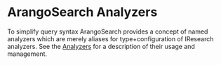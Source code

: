 ArangoSearch Analyzers
======================

To simplify query syntax ArangoSearch provides a concept of named analyzers
which are merely aliases for type+configuration of IResearch analyzers. See
the [Analyzers](../../Analyzers/README.md) for a description of their usage
and management.

